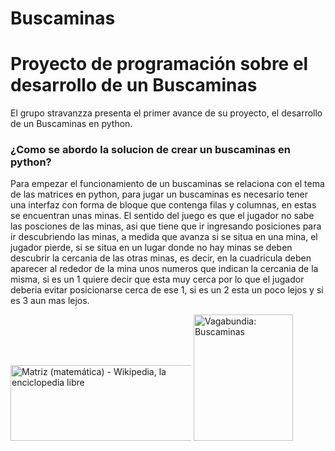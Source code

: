 # Buscaminas
# Proyecto de programación sobre el desarrollo de un Buscaminas 
El grupo stravanzza presenta el primer avance de su proyecto, el desarrollo de un Buscaminas en python.
### ¿Como se abordo la solucion de crear un buscaminas en python?
Para empezar el funcionamiento de un buscaminas se relaciona con el tema de las matrices en python, para jugar un buscaminas es necesario tener una interfaz con forma de bloque que contenga filas y columnas, en estas se encuentran unas minas. El sentido del juego es que el jugador no sabe las posciones de las minas, asi que tiene que ir ingresando posiciones para ir descubriendo las minas, a medida que avanza si se situa en una mina, el jugador pierde, si se situa en un lugar donde no hay minas se deben descubrir la cercania de las otras minas, es decir, en la cuadricula deben aparecer al rededor de la mina unos numeros que indican la cercania de la misma, si es un 1 quiere decir que esta muy cerca por lo que el jugador deberia evitar posicionarse cerca de ese 1, si es un 2 esta un poco lejos y si es 3 aun mas lejos.

<img src="https://encrypted-tbn0.gstatic.com/images?q=tbn:ANd9GcR2uE_vmb6-A35XfltEbnAQyrvBcCbxBP3Y4A&amp;s" class="sFlh5c ag2Pqd FyHeAf" alt="Matriz (matemática) - Wikipedia, la enciclopedia libre" jsname="JuXqh" style="max-width: 289px; height: 121px; margin: 0px; width: 294px;" data-ilt="1737912611237">

<img src="https://blogger.googleusercontent.com/img/b/R29vZ2xl/AVvXsEjOfzBotH4-IRrdFuVo6b26aQkILLBjE4V2azlz3-Q-yVGHJioO8rgRfn9KgsdN-w9CLOPtgLFRGBc-IoX2T3sPkSTdfRZNUu7kSSG_vyxnylWcznWbMcZPY6s83WUT-KZS-vo5/s0/buscaminas.png" jsaction="" class="sFlh5c FyHeAf iPVvYb" style="max-width: 161px; height: 202px; margin: 0px; width: 159px;" alt="Vagabundia: Buscaminas" jsname="kn3ccd" aria-hidden="false">
